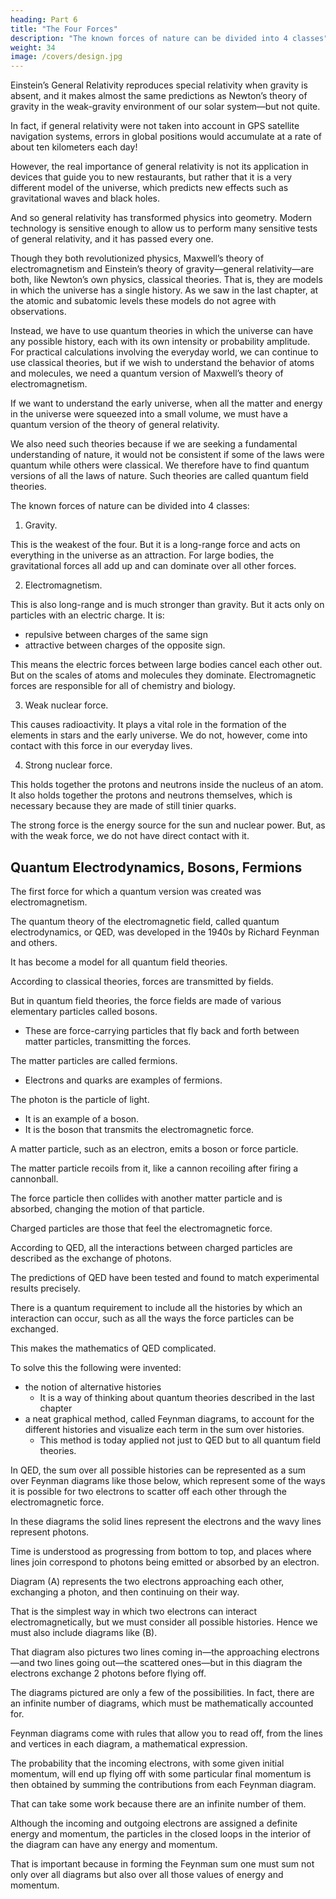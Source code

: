 ```yaml
---
heading: Part 6
title: "The Four Forces"
description: "The known forces of nature can be divided into 4 classes"
weight: 34
image: /covers/design.jpg
---
```



Einstein’s General Relativity reproduces special relativity when gravity is absent, and it makes almost the same predictions as Newton’s theory of gravity in the weak-gravity environment of our solar system—but not quite. 

In fact, if general relativity were not taken into account in GPS satellite navigation systems, errors in global positions would accumulate at a rate of about ten kilometers each day! 

However, the real importance of general relativity is not its application in devices that guide you to new restaurants, but rather that it is a very different model of the universe, which predicts new effects such as gravitational waves and black holes. 

And so general relativity has transformed physics into geometry. Modern technology is sensitive enough to allow us to perform many sensitive tests of general relativity, and it has passed every one. 

Though they both revolutionized physics, Maxwell’s theory of electromagnetism and Einstein’s theory of gravity—general relativity—are both, like Newton’s own physics, classical theories. That is, they are models in which the universe has a single history. As we saw in the last chapter, at the atomic and subatomic levels these models do not agree with observations.

Instead, we have to use quantum theories in which the universe can have any possible history, each with its own intensity or probability amplitude. For practical calculations involving the everyday world, we can continue to use classical theories, but if we wish to understand the behavior of atoms and molecules, we need a quantum version of Maxwell’s theory of electromagnetism.

If we want to understand the early universe, when all the matter and energy in the universe were squeezed into a small volume, we must have a quantum version of the theory of general relativity. 

We also need such theories because if we are seeking a fundamental understanding of nature, it would not be consistent if some of the laws were quantum while others were classical. We therefore have to find quantum versions of all the laws of nature. Such theories are called quantum field theories. 

The known forces of nature can be divided into 4 classes:

1. Gravity. 

This is the weakest of the four. But it is a long-range force and acts on everything in the universe as an attraction. For large bodies, the gravitational forces all add up and can dominate over all other forces.

2. Electromagnetism. 

This is also long-range and is much stronger than gravity. But it acts only on particles with an electric charge. It is:
- repulsive between charges of the same sign
- attractive between charges of the opposite sign. 

This means the electric forces between large bodies cancel each other out. But on the scales of atoms and molecules they dominate. Electromagnetic forces are responsible for all of chemistry and biology.

3. Weak nuclear force. 

This causes radioactivity. It plays a vital role in the formation of the elements in stars and the early universe. We do not, however, come into contact with this force in our everyday lives.

4. Strong nuclear force. 

This holds together the protons and neutrons inside the nucleus of an atom. It also holds together the protons and neutrons themselves, which is necessary because they are made of still tinier quarks. 

The strong force is the energy source for the sun and nuclear power. But, as with the weak force, we do not have direct contact with it.


## Quantum Electrodynamics, Bosons, Fermions

The first force for which a quantum version was created was electromagnetism. 

The quantum theory of the electromagnetic field, called quantum electrodynamics, or QED, was developed in the 1940s by Richard Feynman and others.

It has become a model for all quantum field theories. 

According to classical theories, forces are transmitted by fields. 

But in quantum field theories, the force fields are made of various elementary particles called bosons.
- These are force-carrying particles that fly back and forth between matter particles, transmitting the forces.

The matter particles are called fermions. 
- Electrons and quarks are examples of fermions. 

The photon is the particle of light.
- It is an example of a boson. 
- It is the boson that transmits the electromagnetic force. 

A matter particle, such as an electron, emits a boson or force particle.

The matter particle recoils from it, like a cannon recoiling after firing a cannonball. 

The force particle then collides with another matter particle and is absorbed, changing the motion of that particle.

Charged particles are those that feel the electromagnetic force.

According to QED, all the interactions between charged particles are described as the exchange of photons.

The predictions of QED have been tested and found to match experimental results precisely. 

<!-- This is because when you add to the above framework of particle exchange  -->

There is a quantum requirement to include all the histories by which an interaction can occur, such as all the ways the force particles can be exchanged.

This makes the mathematics of QED complicated. 

To solve this the following were invented:
- the notion of alternative histories
  - It is a way of thinking about quantum theories described in the last chapter
- a neat graphical method, called Feynman diagrams, to account for the different histories and visualize each term in the sum over histories.
  - This method is today applied not just to QED but to all quantum field theories.


In QED, the sum over all possible histories can be represented as a sum over Feynman diagrams like those below, which represent some of the ways it is possible for two electrons to scatter off each other through the electromagnetic force. 

In these diagrams the solid lines represent the electrons and the wavy lines represent photons. 

Time is understood as progressing from bottom to top, and places where lines join correspond to photons being emitted or absorbed by an electron.

Diagram (A) represents the two electrons approaching each other, exchanging a photon, and then continuing on their way. 

That is the simplest way in which two electrons can interact electromagnetically, but we must consider all possible histories. Hence we must also include diagrams like (B). 

That diagram also pictures two lines coming in—the approaching electrons—and two lines going out—the scattered ones—but in this diagram the electrons exchange 2 photons before flying off. 

The diagrams pictured are only a few of the possibilities. In fact, there are an infinite number of diagrams, which must be mathematically accounted for. 

<!-- Feynman diagrams aren’t just a neat way of picturing and categorizing how interactions can occur. -->

Feynman diagrams come with rules that allow you to read off, from the lines and vertices in each diagram, a mathematical expression.

The probability that the incoming electrons, with some given initial momentum, will end up flying off with some particular final momentum is then obtained by summing the contributions from each Feynman diagram. 

That can take some work because there are an infinite number of them. 

Although the incoming and outgoing electrons are assigned a definite energy and momentum, the particles in the closed loops in the interior of the diagram can have any energy and momentum. 

That is important because in forming the Feynman sum one must sum not only over all diagrams but also over all those values of energy and momentum.
